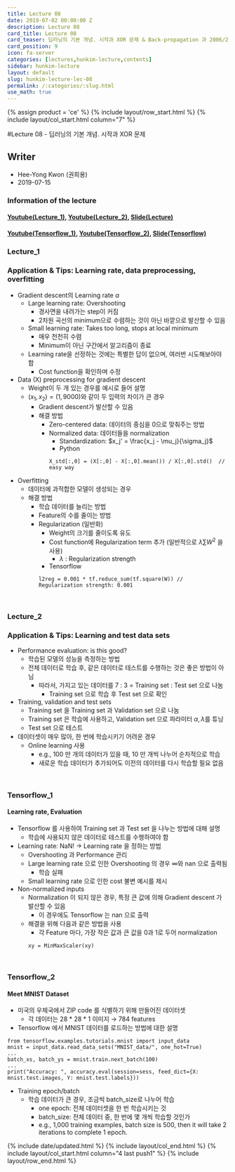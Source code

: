 ```yaml
---
title: Lecture 08
date: 2019-07-02 00:00:00 Z
description: Lecture 08
card_title: Lecture 08
card_teaser: 딥러닝의 기본 개념. 시작과 XOR 문제 & Back-propagation 과 2006/2007 '딥'의 출현
card_position: 9
icon: fa-server
categories: [lectures,hunkim-lecture,contents]
sidebar: hunkim-lecture
layout: default
slug: hunkim-lecture-lec-08
permalink: /:categories/:slug.html
use_math: true
---
```


{% assign product = 'ce' %}
{% include layout/row_start.html %}
{% include layout/col_start.html column="7" %}

#Lecture 08 - 딥러닝의 기본 개념. 시작과 XOR 문제

## Writer
+ Hee-Yong Kwon (권희용)
+ 2019-07-15

### Information of the lecture
#### [Youtube(Lecture_1)](https://www.youtube.com/watch?v=1jPjVoDV_uo&feature=youtu.be), [Youtube(Lecture_2)](https://www.youtube.com/watch?v=KVv1nMSlPzY&feature=youtu.be), [Slide(Lecture)](https://github.com/inhaucs/inhaucs.github.io/blob/master/assets/files/heeyong/2019/hunkim-lecture/slide/lec7.pdf?raw=true)
#### [Youtube(Tensorflow_1)](https://www.youtube.com/watch?v=oSJfejG2C3w&feature=youtu.be), [Youtube(Tensorflow_2)](https://www.youtube.com/watch?v=ktd5yrki_KA&feature=youtu.be), [Slide(Tensorflow)](https://github.com/inhaucs/inhaucs.github.io/blob/master/assets/files/heeyong/2019/hunkim-lecture/slide/lab7.pdf?raw=true)

### Lecture_1
### Application & Tips: Learning rate, data preprocessing, overfitting
+ Gradient descent의 Learning rate $\alpha$
  + Large learning rate: Overshooting
    + 경사면을 내려가는 step이 커짐
    + 2차원 곡선의 minimum으로 수렴하는 것이 아닌 바깥으로 발산할 수 있음
  + Small learning rate: Takes too long, stops at local minimum
    + 매우 천천히 수렴
    + Minimum이 아닌 구간에서 알고리즘이 종료
  + Learning rate을 선정하는 것에는 특별한 답이 없으며, 여러번 시도해보아야 함
    + Cost function을 확인하며 수정
+ Data (X) preprocessing for gradient descent
  + Weight이 두 개 있는 경우를 예시로 들어 설명
  + $\left( x_1, x_2 \right) = \left(1, 9000 \right)$와 같이 두 입력의 차이가 큰 경우
    + Gradient descent가 발산할 수 있음
    + 해결 방법
      + Zero-centered data: 데이터의 중심을 0으로 맞춰주는 방법
      + Normalized data: 데이터들을 normalization
        + Standardization: $x_j' = \frac{x_j - \mu_j}{\sigma_j}$
        + Python
        ```
        X_std[:,0] = (X[:,0] - X[:,0].mean()) / X[:,0].std()  // easy way
        ```
+ Overfitting
  + 데이터에 과적합한 모델이 생성되는 경우
  + 해결 방법
    + 학습 데이터를 늘리는 방법
    + Feature의 수를 줄이는 방법
    + Regularization (일반화)
      + Weight의 크기를 줄이도록 유도
      + Cost function에 Regularization term 추가 (일반적으로 $\lambda \sum W^2$ 을 사용)
        + $\lambda$ : Regularization strength
      + Tensorflow
      ```
      l2reg = 0.001 * tf.reduce_sum(tf.square(W)) // Regularization strength: 0.001
      ```

<br>

### Lecture_2
### Application & Tips: Learning and test data sets
+ Performance evaluation: is this good?
  + 학습된 모델의 성능을 측정하는 방법
  + 전체 데이터로 학습 후, 같은 데이터로 테스트를 수행하는 것은 좋은 방법이 아님
    + 따라서, 가지고 있는 데이터를 7 : 3 = Training set : Test set 으로 나눔
      + Training set 으로 학습 후 Test set 으로 확인
+ Training, validation and test sets
  + Training set 을 Training set 과 Validation set 으로 나눔
  + Training set 은 학습에 사용하고, Validation set 으로 파라미터 $\alpha, \lambda$를 튜닝
  + Test set 으로 테스트
+ 데이터셋이 매우 많아, 한 번에 학습시키기 어려운 경우
  + Online learning 사용
    + e.g., 100 만 개의 데이터가 있을 때, 10 만 개씩 나누어 순차적으로 학습
    + 새로운 학습 데이터가 추가되어도 이전의 데이터를 다시 학습할 필요 없음

<br>

### Tensorflow_1
#### Learning rate, Evaluation
+ Tensorflow 를 사용하여 Training set 과 Test set 을 나누는 방법에 대해 설명
  + 학습에 사용되지 않은 데이터로 테스트를 수행하여야 함
+ Learning rate: NaN! $\rightarrow$ Learning rate 을 정하는 방법
  + Overshooting 과 Performance 관리
  + Large learning rate 으로 인한 Overshooting 의 경우 $\infty$와 nan 으로 출력됨
    + 학습 실패
  + Small learning rate 으로 인한 cost 불변 예시를 제시
+ Non-normalized inputs
  + Normalization 이 되지 않은 경우, 특정 큰 값에 의해 Gradient descent 가 발산할 수 있음
    + 이 경우에도 Tensorflow 는 nan 으로 출력
  + 해결을 위해 다음과 같은 방법을 사용
    + 각 Feature 마다, 가장 작은 값과 큰 값을 0과 1로 두어 normalization
    ```
    xy = MinMaxScaler(xy)
    ```

<br>

### Tensorflow_2
#### Meet MNIST Dataset
+ 미국의 우체국에서 ZIP code 를 식별하기 위해 만들어진 데이터셋
  + 각 데이터는 28 * 28 * 1 이미지 $\rightarrow$ 784 features
+ Tensorflow 에서 MNIST 데이터를 로드하는 방법에 대한 설명
```
from tensorflow.examples.tutorials.mnist import input_data
mnist = input_data.read_data_sets("MNIST_data/", one_hot=True)
...
batch_xs, batch_ys = mnist.train.next_batch(100)
...
print("Accuracy: ", accuracy.eval(session=sess, feed_dict={X: mnist.test.images, Y: mnist.test.labels}))
```
+ Training epoch/batch
  + 학습 데이터가 큰 경우, 조금씩 batch_size로 나누어 학습
    + one epoch: 전체 데이터셋을 한 번 학습시키는 것
    + batch_size: 전체 데이터 중, 한 번에 몇 개씩 학습할 것인가
    + e.g., 1,000 training examples, batch size is 500, then it will take 2 iterations to complete 1 epoch.

{% include date/updated.html %}
{% include layout/col_end.html %}
{% include layout/col_start.html column="4 last push1" %}
{% include layout/row_end.html %}

